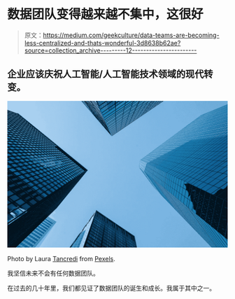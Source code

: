 # 数据团队变得越来越不集中，这很好

> 原文：<https://medium.com/geekculture/data-teams-are-becoming-less-centralized-and-thats-wonderful-3d8638b62ae?source=collection_archive---------12----------------------->

## 企业应该庆祝人工智能/人工智能技术领域的现代转变。

![](img/03684ee99cadd904ce263523335a3f30.png)

Photo by Laura [Tancredi](https://www.pexels.com/photo/skyscrapers-with-reflecting-walls-in-modern-megapolis-7078666/) from [Pexels](https://www.pexels.com/).

我坚信未来不会有任何数据团队。

在过去的几十年里，我们都见证了数据团队的诞生和成长。我属于其中之一。